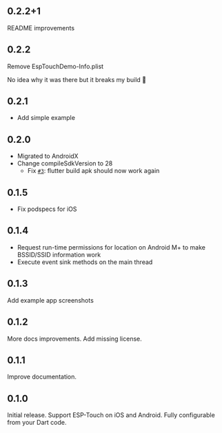 ## 0.2.2+1

README improvements

## 0.2.2

Remove EspTouchDemo-Info.plist

No idea why it was there but it breaks my build 🤬

## 0.2.1

* Add simple example

## 0.2.0

* Migrated to AndroidX
* Change compileSdkVersion to 28
    * Fix [`#3`](https://github.com/smaho-engineering/esptouch_flutter/issues/3): flutter build apk should now work again


## 0.1.5

* Fix podspecs for iOS

## 0.1.4

* Request run-time permissions for location on Android M+ to make BSSID/SSID information work
* Execute event sink methods on the main thread

## 0.1.3

Add example app screenshots

## 0.1.2

More docs improvements. Add missing license.

## 0.1.1

Improve documentation.

## 0.1.0

Initial release. Support ESP-Touch on iOS and Android. Fully configurable from your Dart code.
